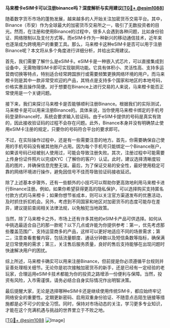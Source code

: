 **马来橙卡eSIM卡可以注册binance吗？深度解析与实用建议[[TG💪+ @esim1088](https://t.me/s/esim1088)]**

随着数字货币市场的蓬勃发展，越来越多的人开始关注加密货币交易平台。其中，Binance（币安）作为全球最大的加密货币交易所之一，吸引了无数投资者的目光。然而，在注册和使用Binance的过程中，很多人会遇到各种问题，比如身份验证、网络限制以及支付方式等。而eSIM卡作为一种新兴的移动通信技术，近年来也逐渐成为跨境用户的重要工具。那么，马来橙卡这种eSIM卡是否可以用于注册Binance呢？本文将从多个角度进行详细分析，并给出实用建议。

首先，我们需要了解什么是eSIM卡。eSIM卡是一种嵌入式芯片，可以直接集成到设备中，无需物理SIM卡即可实现联网功能。它具有体积小、灵活性高、支持多运营商切换等特点，特别适合经常跨国旅行或需要频繁更换网络环境的用户。而马来橙卡则是其中一款非常受欢迎的产品，其特点是支持多个国家和地区的本地号码，价格实惠且操作简便。对于想要在Binance上进行交易的人来说，马来橙卡能否正常使用是一个关键问题。

接下来，我们来探讨马来橙卡是否能够顺利注册Binance。根据我们的实际测试，马来橙卡是可以用来注册Binance的。具体来说，当你使用马来橙卡绑定的手机号码登录Binance时，系统会要求输入验证码。由于eSIM卡提供的号码是真实有效的，因此接收验证码的过程不会存在问题。此外，Binance本身并没有明确禁止使用eSIM卡注册的规定，只要你的号码符合平台的要求即可。

不过，在实际操作过程中，还是有一些需要注意的地方。首先，你需要确保自己使用的手机号码没有被其他账户占用。因为每个手机号只能绑定一个Binance账户，如果该号码已经被别人使用过，可能会导致注册失败。其次，注册过程中可能需要上传身份证件照片以完成KYC（了解你的客户）认证。此时，建议选择清晰度较高的图片，并确保信息完整无误。最后，为了保证交易的安全性，最好使用稳定可靠的网络环境进行操作，避免因信号不佳而导致验证码接收延迟。

除了上述基本步骤外，还有一些额外的小技巧可以帮助你更高效地利用马来橙卡进行Binance注册。例如，如果你希望获得更高的隐私保护，可以选择购买支持匿名付款方式的马来橙卡；如果你想节省成本，则可以关注官方渠道发布的优惠活动，及时抓住折扣机会。另外，考虑到不同国家和地区对加密货币的态度可能存在差异，建议提前查阅相关法律法规，以免触犯当地政策。

当然，除了马来橙卡之外，市场上还有许多其他的eSIM卡产品可供选择。如何从中挑选最适合自己的那一款呢？以下几点或许能为你提供参考：第一，优先考虑那些覆盖范围广、支持运营商多的产品，这样可以更好地适应不同的场景需求；第二，注意查看套餐内容，包括流量额度、通话分钟数以及短信条数等指标，确保满足日常使用的需求；第三，关注售后服务质量，良好的售后支持能够在出现问题时快速解决用户的困扰。

综上所述，马来橙卡确实可以用来注册Binance，但前提是你必须遵循平台规则并妥善处理相关细节。无论你是初次接触加密货币的新手，还是已经有一定经验的老玩家，合理运用eSIM卡技术都能为你的投资之路增添一份便利与保障。当然，投资有风险，入市需谨慎，请务必结合自身实际情况作出明智决策。

最后提醒大家，无论是选择哪种eSIM卡还是继续使用传统SIM卡，都应始终牢记网络安全的重要性。定期更新密码、启用双重身份验证、不随意点击陌生链接等措施都是必不可少的安全习惯。同时，保持对市场动态的关注，学习更多专业知识，才能在这个充满机遇与挑战的世界里立于不败之地。

[[TG💪+ @esim1088](https://t.me/s/esim1088) ![Image](https://i.postimg.cc/4NQfJmqS/Snipaste-2025-05-13-00-14-12.png)]
